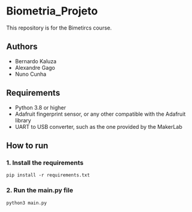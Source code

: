 # Biometria_Projeto
This repository is for the Bimetircs course.


## Authors
- Bernardo Kaluza
- Alexandre Gago
- Nuno Cunha

## Requirements
- Python 3.8 or higher
- Adafruit fingerprint sensor, or any other compatible with the Adafruit library
- UART to USB converter, such as the one provided by the MakerLab

## How to run

### 1. Install the requirements
```
pip install -r requirements.txt
```

### 2. Run the main.py file
```
python3 main.py
```



